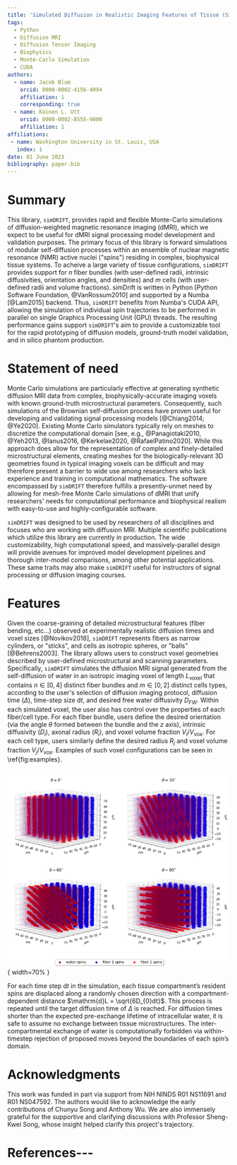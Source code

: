 ```yaml
---
title: 'Simulated Diffusion in Realistic Imaging Features of Tissue (Sim-DRIFT)'
tags:
  - Python
  - Diffusion MRI
  - Diffusion Tensor Imaging
  - Biophysics
  - Monte-Carlo Simulation
  - CUDA
authors:
  - name: Jacob Blum
    orcid: 0000-0002-4156-4094
    affiliation: 1
    corresponding: true
  - name: Kainen L. Utt
    orcid: 0000-0002-8555-9000
    affiliation: 1
affiliations:
 - name: Washington University in St. Louis, USA
   index: 1
date: 01 June 2023
bibliography: paper.bib
---
```


# Summary
This library, `simDRIFT`, provides rapid and flexible Monte-Carlo simulations of diffusion-weighted magnetic resonance imaging (dMRI), which we expect to be useful for dMRI signal processing model development and validation purposes. The primary focus of this library is forward simulations of modular self-diffusion processes within an ensemble of nuclear magnetic resonance (NMR) active nuclei ("spins") residing in complex, biophysical tissue systems. To acheive a large variety of tissue configurations, `simDRIFT` provides support for $n$ fiber bundles (with user-defined radii, intrinsic diffusivities, orientation angles, and densities) and $m$ cells (with user-defined radii and volume fractions). simDrift is written in Python [Python Software Foundation, @VanRossum2010] and supported by a Numba [@Lam2015] backend. Thus, `simDRIFT` benefits from Numba's CUDA API, allowing the simulation of individual spin trajectories to be performed in parallel on single Graphics Processing Unit (GPU) threads. The resulting performance gains support `simDRIFT`'s aim to provide a customizable tool for the rapid prototyping of diffusion models, ground-truth model validation, and in silico phantom production.

# Statement of need
Monte Carlo simulations are particularly effective at generating synthetic diffusion MRI data from complex, biophysically-accurate imaging voxels with known ground-truth microstructural parameters. Consequently, such simulations of the Brownian self-diffusion process have proven useful for developing and validating signal processing models [@Chiang2014; @Ye2020]. Existing Monte Carlo simulators typically rely on meshes to discretize the computational domain [see, e.g., @Panagiotaki2010, @Yeh2013, @Ianus2016, @Kerkelae2020, @RafaelPatino2020]. While this approach does allow for the representation of complex and finely-detailed microstructural elements, creating meshes for the biologically-relevant 3D geometries found in typical imaging voxels can be difficult and may therefore present a barrier to wide use among researchers who lack experience and training in computational mathematics. The software encompassed by `simDRIFT` therefore fulfills a presently-unmet need by allowing for mesh-free Monte Carlo simulations of dMRI that unify researchers' needs for computational performance and biophysical realism with easy-to-use and highly-configurable software.

`simDRIFT` was designed to be used by researchers of all disciplines and focuses who are working with diffusion MRI. Multiple scientific publications which utilize this library are currently in production. The wide customizability, high computational speed, and massively-parallel design will provide avenues for improved model development pipelines and thorough inter-model comparisons, among other potential applications. These same traits may also make `simDRIFT` useful for instructors of signal processing or diffusion imaging courses. 

# Features
Given the coarse-graining of detailed microstructural features (fiber bending, etc...) observed at experimentally realistic diffusion times and voxel sizes [@Novikov2018], `simDRIFT` represents fibers as narrow cylinders, or "sticks", and cells as isotropic spheres, or "balls" [@Behrens2003]. The library allows users to construct voxel geometries described by user-defined microstructural and scanning parameters. Specifically, `simDRIFT` simulates the diffusion MRI signal generated from the self-diffusion of water in an isotropic imaging voxel of length $L_{\mathrm{voxel}}$ that contains $n \in [0,4]$ distinct fiber bundles and $m \in [0,2]$ distinct cells types, according to the user's selection of diffusion imaging protocol, diffusion time ($\Delta$), time-step size $\mathrm{d}t$, and desired free water diffusivity $D_{FW}$. Within each simulated voxel, the user also has control over the properties of each fiber/cell type. For each fiber bundle, users define the desired orientation (via the angle $\theta$ formed between the bundle and the $z$ axis), intrinsic diffusivity ($D_{i}$), axonal radius ($R_{i}$), and voxel volume fraction $V_{i}/V_{\mathrm{vox}}$. For each cell type, users similarly define the desired radius $R_{j}$ and voxel volume fraction $V_{j}/V_{\mathrm{vox}}$. Examples of such voxel configurations can be seen in \ref{fig:examples}. 


![Figure 1: Example simulated spin trajectories from an imaging voxel featuring two fiber bundles (red, blue) with various orientations ($\theta$ = 0°, 30°, 60°, 90°), along with cells (green) .\label{fig:examples}](figs/joss_paper_figure.png){ width=70% }

For each time step $\mathrm{d}t$ in the simulation, each tissue compartment’s resident spins are displaced along a randomly chosen direction with a compartment-dependent distance $\mathrm{d}L = \sqrt{6D_{0}dt}$. This process is repeated until the target diffusion time of $\Delta$ is reached. For diffusion times shorter than the expected pre-exchange lifetime of intracellular water, it is safe to assume no exchange between tissue microstructures. The inter-compartmental exchange of water is computationally forbidden via within-timestep rejection of proposed moves beyond the boundaries of each spin’s domain.


# Acknowledgments
This work was funded in part via support from NIH NINDS R01 NS11691 and R01 NS047592. The authors would like to acknowledge the early contributions of Chunyu Song and Anthony Wu. We are also immensely grateful for the supportive and clarifying discussions with Professor Sheng-Kwei Song, whose insight helped clarify this project's trajectory.

# References---
